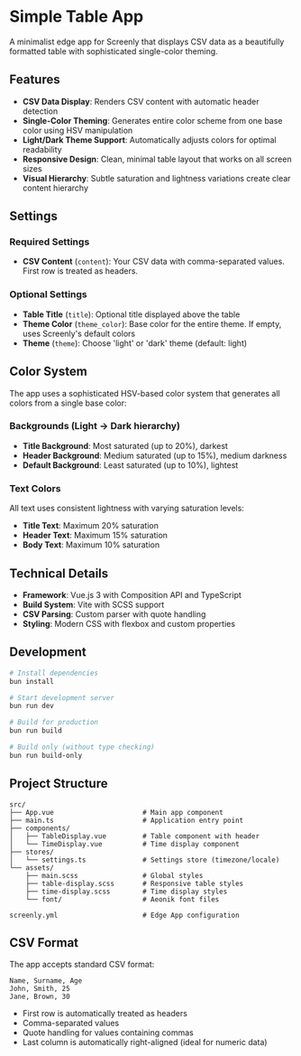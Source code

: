 # Simple Table App

A minimalist edge app for Screenly that displays CSV data as a beautifully formatted table with sophisticated single-color theming.

## Features

- **CSV Data Display**: Renders CSV content with automatic header detection
- **Single-Color Theming**: Generates entire color scheme from one base color using HSV manipulation
- **Light/Dark Theme Support**: Automatically adjusts colors for optimal readability
- **Responsive Design**: Clean, minimal table layout that works on all screen sizes
- **Visual Hierarchy**: Subtle saturation and lightness variations create clear content hierarchy

## Settings

### Required Settings

- **CSV Content** (`content`): Your CSV data with comma-separated values. First row is treated as headers.

### Optional Settings

- **Table Title** (`title`): Optional title displayed above the table
- **Theme Color** (`theme_color`): Base color for the entire theme. If empty, uses Screenly's default colors
- **Theme** (`theme`): Choose 'light' or 'dark' theme (default: light)

## Color System

The app uses a sophisticated HSV-based color system that generates all colors from a single base color:

### Backgrounds (Light → Dark hierarchy)

- **Title Background**: Most saturated (up to 20%), darkest
- **Header Background**: Medium saturated (up to 15%), medium darkness
- **Default Background**: Least saturated (up to 10%), lightest

### Text Colors

All text uses consistent lightness with varying saturation levels:

- **Title Text**: Maximum 20% saturation
- **Header Text**: Maximum 15% saturation
- **Body Text**: Maximum 10% saturation

## Technical Details

- **Framework**: Vue.js 3 with Composition API and TypeScript
- **Build System**: Vite with SCSS support
- **CSV Parsing**: Custom parser with quote handling
- **Styling**: Modern CSS with flexbox and custom properties

## Development

```bash
# Install dependencies
bun install

# Start development server
bun run dev

# Build for production
bun run build

# Build only (without type checking)
bun run build-only
```

## Project Structure

```plaintext
src/
├── App.vue                      # Main app component
├── main.ts                      # Application entry point
├── components/
│   ├── TableDisplay.vue         # Table component with header
│   └── TimeDisplay.vue          # Time display component
├── stores/
│   └── settings.ts              # Settings store (timezone/locale)
└── assets/
    ├── main.scss                # Global styles
    ├── table-display.scss       # Responsive table styles
    ├── time-display.scss        # Time display styles
    └── font/                    # Aeonik font files

screenly.yml                     # Edge App configuration
```

## CSV Format

The app accepts standard CSV format:

```csv
Name, Surname, Age
John, Smith, 25
Jane, Brown, 30
```

- First row is automatically treated as headers
- Comma-separated values
- Quote handling for values containing commas
- Last column is automatically right-aligned (ideal for numeric data)
